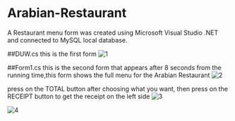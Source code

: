 # Arabian-Restaurant
A Restaurant menu form  was created using  Microsoft Visual Studio .NET and connected to MySQL local database.

##DUW.cs
this is the first form 
![1](https://github.com/YousefDuwaikat/Arabian-Restaurant/assets/121832617/9356e468-17dd-4ba2-9641-79c093ce5d61)


##Form1.cs
this is the second form that appears after 8 seconds from the running time,this form  shows the full menu for the Arabian Restaurant
![2](https://github.com/YousefDuwaikat/Arabian-Restaurant/assets/121832617/66d6785b-ba76-4897-9884-6a6b2a41ccab)


press on the TOTAL button after choosing what you want, then press on the RECEIPT button to get the receipt on the left side 
![3](https://github.com/YousefDuwaikat/Arabian-Restaurant/assets/121832617/aba4f2a2-27c5-4217-935f-fd1aefa2744a)


![4](https://github.com/YousefDuwaikat/Arabian-Restaurant/assets/121832617/37785c2d-8e17-4695-a958-2461dca38dd3)
